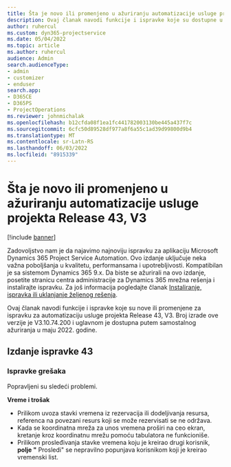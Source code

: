 ```yaml
---
title: Šta je novo ili promenjeno u ažuriranju automatizacije usluge projekta Release 43, V3
description: Ovaj članak navodi funkcije i ispravke koje su dostupne u izdanju Microsoft Dynamics 365 Project Service Automation Update Release 43, V3.
author: ruhercul
ms.custom: dyn365-projectservice
ms.date: 05/04/2022
ms.topic: article
ms.author: ruhercul
audience: Admin
search.audienceType:
- admin
- customizer
- enduser
search.app:
- D365CE
- D365PS
- ProjectOperations
ms.reviewer: johnmichalak
ms.openlocfilehash: b12cfda08f1ea1fc441782003130be445a437f7c
ms.sourcegitcommit: 6cfc50d89528df977a8f6a55c1ad39d99800d9b4
ms.translationtype: MT
ms.contentlocale: sr-Latn-RS
ms.lasthandoff: 06/03/2022
ms.locfileid: "8915339"
---
```

# <a name="whats-new-or-changed-in-project-service-automation-update-release-43-v3"></a>Šta je novo ili promenjeno u ažuriranju automatizacije usluge projekta Release 43, V3

[!include [banner](../includes/psa-now-project-operations.md)]

Zadovoljstvo nam je da najavimo najnoviju ispravku za aplikaciju Microsoft Dynamics 365 Project Service Automation. Ovo izdanje uključuje neka važna poboljšanja u kvalitetu, performansama i upotrebljivosti. Kompatibilan je sa sistemom Dynamics 365 9.x. Da biste se ažurirali na ovo izdanje, posetite stranicu centra administracije za Dynamics 365 mrežna rešenja i instalirajte ispravku. Za još informacija pogledajte članak [Instaliranje, ispravka ili uklanjanje željenog rešenja](/power-platform/admin/install-remove-preferred-solution).

Ovaj članak navodi funkcije i ispravke koje su nove ili promenjene za ispravku za automatizaciju usluge projekta Release 43, V3. Broj izrade ove verzije je V3.10.74.200 i uglavnom je dostupna putem samostalnog ažuriranja u maju 2022. godine.

## <a name="update-release-43"></a>Izdanje ispravke 43

### <a name="bug-fixes"></a>Ispravke grešaka

Popravljeni su sledeći problemi.


**Vreme i trošak**

- Prilikom uvoza stavki vremena iz rezervacija ili dodeljivanja resursa, referenca na povezani resurs koji se može rezervisati se ne održava.
- Kada se koordinatna mreža za unos vremena proširi na ceo ekran, kretanje kroz koordinatnu mrežu pomoću tabulatora ne funkcioniše.
- Prilikom prosleđivanja stavke vremena koju je kreirao drugi korisnik, **polje "** Prosledi" se nepravilno popunjava korisnikom koji je kreirao vremenski list.
